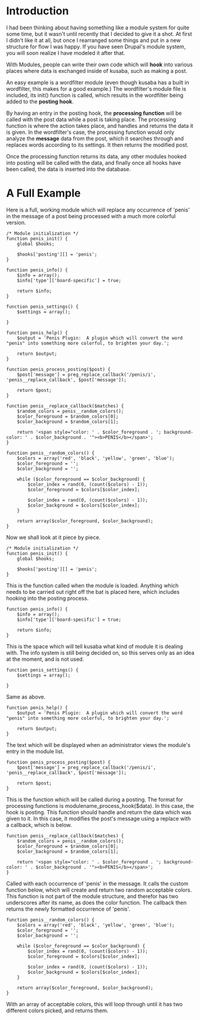 # Introduction #

I had been thinking about having something like a module system for quite some time, but it wasn't until recently that I decided to give it a shot.  At first I didn't like it at all, but once I rearranged some things and put in a new structure for flow I was happy.  If you have seen Drupal's module system, you will soon realize I have modeled it after that.

With Modules, people can write their own code which will **hook** into various places where data is exchanged inside of kusaba, such as making a post.

An easy example is a wordfilter module (even though kusaba has a built in wordfilter, this makes for a good example.)  The wordfilter's module file is included, its init() function is called, which results in the wordfilter being added to the **posting hook**.

By having an entry in the posting hook, the **processing function** will be called with the post data while a post is taking place.  The processing function is where the action takes place, and handles and returns the data it is given.  In the wordfilter's case, the processing function would only analyze the **message** data from the post, which it searches through and replaces words according to its settings.  It then returns the modified post.

Once the processing function returns its data, any other modules hooked into posting will be called with the data, and finally once all hooks have been called, the data is inserted into the database.

# A Full Example #

Here is a full, working module which will replace any occurrence of 'penis' in the message of a post being processed with a much more colorful version.

```
/* Module initialization */
function penis_init() {
	global $hooks;
	
	$hooks['posting'][] = 'penis';
}

function penis_info() {
	$info = array();
	$info['type']['board-specific'] = true;
	
	return $info;
}

function penis_settings() {
	$settings = array();
	
}

function penis_help() {
	$output = 'Penis Plugin:  A plugin which will convert the word "penis" into something more colorful, to brighten your day.';
	
	return $output;
}

function penis_process_posting($post) {
	$post['message'] = preg_replace_callback('/penis/i', 'penis__replace_callback', $post['message']);
	
	return $post;
}

function penis__replace_callback($matches) {
	$random_colors = penis__random_colors();
	$color_foreground = $random_colors[0];
	$color_background = $random_colors[1];
	
	return '<span style="color: ' . $color_foreground . '; background-color: ' . $color_background . '"><b>PENIS</b></span>';
}

function penis__random_colors() {
	$colors = array('red', 'black', 'yellow', 'green', 'blue');
	$color_foreground = '';
	$color_background = '';
	
	while ($color_foreground == $color_background) {
		$color_index = rand(0, (count($colors) - 1));
		$color_foreground = $colors[$color_index];
		
		$color_index = rand(0, (count($colors) - 1));
		$color_background = $colors[$color_index];
	}
	
	return array($color_foreground, $color_background);
}
```

Now we shall look at it piece by piece.

```
/* Module initialization */
function penis_init() {
	global $hooks;
	
	$hooks['posting'][] = 'penis';
}
```
This is the function called when the module is loaded.  Anything which needs to be carried out right off the bat is placed here, which includes hooking into the posting process.

```
function penis_info() {
	$info = array();
	$info['type']['board-specific'] = true;
	
	return $info;
}
```

This is the space which will tell kusaba what kind of module it is dealing with.  The info system is still being decided on, so this serves only as an idea at the moment, and is not used.

```
function penis_settings() {
	$settings = array();
	
}
```

Same as above.

```
function penis_help() {
	$output = 'Penis Plugin:  A plugin which will convert the word "penis" into something more colorful, to brighten your day.';
	
	return $output;
}
```

The text which will be displayed when an administrator views the module's entry in the module list.

```
function penis_process_posting($post) {
	$post['message'] = preg_replace_callback('/penis/i', 'penis__replace_callback', $post['message']);
	
	return $post;
}
```

This is the function which will be called during a posting.  The format for processing functions is modulename\_process\_hook($data).  In this case, the hook is posting.  This function should handle and return the data which was given to it.  In this case, it modifies the post's message using a replace with a callback, which is below.

```
function penis__replace_callback($matches) {
	$random_colors = penis__random_colors();
	$color_foreground = $random_colors[0];
	$color_background = $random_colors[1];
	
	return '<span style="color: ' . $color_foreground . '; background-color: ' . $color_background . '"><b>PENIS</b></span>';
}
```

Called with each occurrence of 'penis' in the message.  It calls the custom function below, which will create and return two random acceptable colors.  This function is not part of the module structure, and therefor has two underscores after its name, as does the color function.  The callback then returns the newly formatted occurrence of 'penis'.

```
function penis__random_colors() {
	$colors = array('red', 'black', 'yellow', 'green', 'blue');
	$color_foreground = '';
	$color_background = '';
	
	while ($color_foreground == $color_background) {
		$color_index = rand(0, (count($colors) - 1));
		$color_foreground = $colors[$color_index];
		
		$color_index = rand(0, (count($colors) - 1));
		$color_background = $colors[$color_index];
	}
	
	return array($color_foreground, $color_background);
}
```

With an array of acceptable colors, this will loop through until it has two different colors picked, and returns them.